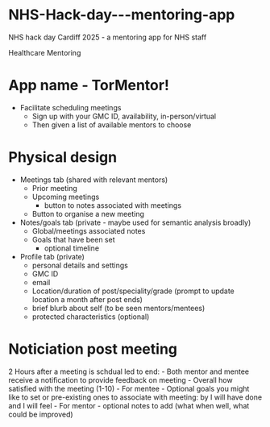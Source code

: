 # NHS-Hack-day---mentoring-app
NHS hack day Cardiff 2025 - a mentoring app for NHS staff

Healthcare Mentoring

# App name - TorMentor!

- Facilitate scheduling meetings
    - Sign up with your GMC ID, availability, in-person/virtual
    - Then given a list of available mentors to choose

# Physical design

- Meetings tab (shared with relevant mentors)
    - Prior meeting
    - Upcoming meetings
        - button to notes associated with meetings
    - Button to organise a new meeting
- Notes/goals tab (private - maybe used for semantic analysis broadly)
    - Global/meetings associated notes
    - Goals that have been set
        - optional timeline
- Profile tab (private)
    - personal details and settings
    - GMC ID
    - email
    - Location/duration of post/speciality/grade (prompt to update location a month after post ends)
    - brief blurb about self (to be seen mentors/mentees)
    - protected characteristics (optional)

# Noticiation post meeting

2 Hours after a meeting is schdual led to end:
    - Both mentor and mentee receive a notification to provide feedback on meeting
        - Overall how satisfied with the meeting (1-10)
        - For mentee
            - Optional goals you might like to set or pre-existing ones to associate with meeting: by <date> I will have done <x> and I will feel <x>
        - For mentor
            - optional notes to add (what when well, what could be improved)
